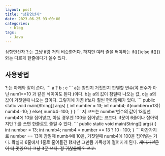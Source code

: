 ```yaml
---
layout: post
title: "삼향연산자"
date: 2023-06-25 03:00:00
categories:
  - blog
tags:
  - Java
---
```


삼항연산자 ?:는 그냥 if랑 거의 비슷한거다.
하지만 여러 줄을 써야하는 if(){}else if(){}와는 다르게 한줄에다가 쓸수 있다.

<h2>사용방법</h2>
?:는 아래와 같이 쓴다.
```
a ? b : c
```
a는 참인지 거짓인지 판별할 변수(꼭 변수가 아닌 num1==10 과 같은 식이여도 된다.)이다.
b는 a의 값이 참일때 나오는 값, c는 a의 값이 거짓일때 나오는 값이다.
그렇기에 가끔 if보다 훨씬 편리할때가 있다.
```
public static void main(String[] args) {
    int number = 13;
    int numb4;
    if(number==13){
        numb4=10;
    }
    else{
        numb4=100;
    }
}
```
저 코드는 number변수의 값이 13일땐 numb4에 10을 집어넣고, 아닐 경우엔 100을 집어넣는 코드다.
if문이 6줄이나 잡아먹지만 ?:를 쓰면 한줄로도 줄일 수 있다.
```
public static void main(String[] args) {
    int number = 13;
    int numb4;
    numb4 = number == 13 ? 10 : 100;
}
```
마찬가지로 number == 13이 참일때 numb4에 10을, 거짓일때 numb4에 100을 집어넣는 거다.
확실히 6줄에서 1줄로 줄어들긴 했지만 그만큼 가독성이 떨어지게 된다.
<del>게다가 if문이 더 멋있으니 그냥 if문 쓰자. 정 귀찮을때 ?: 쓰고.</del>